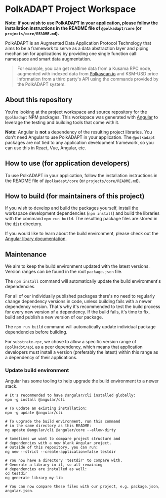 # PolkADAPT Project Workspace

**Note: If you wish to use PolkADAPT in your application, please follow the installation instructions in the README file of `@polkadapt/core` (or `projects/core/README.md`).**

PolkADAPT is an Augmented Data Application Protocol Technology that aims to be a framework to serve as a data abstraction layer and piping mechanism for applications by providing one single function call namespace and smart data augmentation.

> For example, you can get realtime data from a Kusama RPC node, augmented with indexed data from [Polkascan.io](https://polkascan.io/) and KSM-USD price information from a third party's API using the commands provided by the PolkADAPT system.

## About this repository ##

You're looking at the project workspace and source repository for the `@polkadapt` NPM packages. This workspace was generated with [Angular](https://angular.io/guide/creating-libraries) to leverage the testing and building tools that come with it.

**Note:** Angular is **not** a dependency of the resulting project libraries. You don't need Angular to use PolkADAPT in your application. The `@polkadapt` packages are not tied to any application development framework, so you can use this in React, Vue, Angular, etc.

## How to use (for application developers) ##

To use PolkADAPT in your application, follow the installation instructions in the README file of `@polkadapt/core` (or `projects/core/README.md`).

## How to build (for maintainers of this project) ##

If you wish to develop and build the packages yourself, install the workspace development dependencies (`npm install`) and build the libraries with the command `npm run build`. The resulting package files are stored in the `dist` directory.

If you would like to learn about the build environment, please check out the [Angular libary documentation](https://angular.io/guide/creating-libraries).

## Maintenance ##

We aim to keep the build environment updated with the latest versions. Version ranges can be found in the root `package.json` file.

The `npm install` command will automatically update the build environment's dependencies.

For all of our individually published packages there's no need to regularly change dependency versions in code, unless building fails with a newer dependency version. That's why it's recommended to test the build process for every new version of a dependency. If the build fails, it's time to fix, build and publish a new version of our package.

The `npm run build` command will automatically update individual package dependencies before building.

For `substrate-rpc`, we chose to allow a specific version range of `@polkadot/api` as a peer dependency, which means that application developers must install a version (preferably the latest) within this range as a dependency of their applications.

### Update build environment ###

Angular has some tooling to help upgrade the build environment to a newer stack.

```shell
# It's recommended to have @angular/cli installed globally:
npm -g install @angular/cli

# To update an existing installation:
npm -g update @angular/cli

# To upgrade the build environment, run this command
# in the same directory as this README:
ng update @angular/cli @angular/core --allow-dirty

# Sometimes we want to compare project structure and 
# dependencies with a new blank Angular project.
# Outside of this repository, you can run:
ng new --strict --create-application=false testdir

# You now have a directory 'testdir' to compare with.
# Generate a library in it, so all remaining
# dependencies are installed as well:
cd testdir
ng generate library my-lib

# You can now compare these files with our project, e.g. package.json, angular.json.
```
